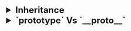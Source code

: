 
<details >
 <summary style="font-size: x-large; font-weight: bold">Inheritance</summary>


1. #### Inheritance using `Classes`

```javascript
class Person {
  talk() {
    return 'Talking';
  }
}

const me = new Person();
const you = new Person();
me.talk(); // Talking
you.talk(); // Talking

// To update the function for both instances you only have to do it once:
Person.prototype.talk = function () {
  return 'New and improved Talking';
}; 
```

2. Inheritance using a `Constructor Function`

```javascript
function Person() {};
Person.prototype.talk = function () {
  return 'Talking';
}

const me = new Person();
const you = new Person();
me.talk(); // Talking
you.talk(); // Talking
```

3. **Prototypal Inheritance:** Inheritance using `pure objects with Object.create`

```javascript
const person = {
  talk() {
    return 'Talking';
  }
}
const me = Object.create(person);
me.talk(); // Talking
```
Note: Using Object.create to build the inheritance chain is no longer recommended. Use Object.setPrototypeOf instead.

4. Inheritance using `pure objects with Object.setPrototypeOf`

```javascript
const person = {}
person.__proto__.talk = function (){
  return 'Talking';
}
const me = {};
Object.setPrototypeOf(me, person);
me.talk(); // Talking
```

5. Extending a Class using `extends`
```javascript
class Person {
  talk() {
    return 'talking';
  }
}

class SuperHuman extends Person {
  fly() {
    return 'flying';
  }
}
const me = new Person();
console.log(me.talk); // talk exists
console.log(me.fly); // fly does NOT exists

const you = new SuperHuman();
console.log(you.fly); // fly exists
console.log(you.talk); // talk also exists!
```

Important caveat

1. `Properties vs. Methods`

![img.png](images/img.png)

Anything that is not defined as `method` will not change for child instances
even if we change it in the parent. Like in above example property `age` is not changed even
after changing `age` of parent `person`

![img_1.png](images/img_1.png)

_**`Property` is what a parent have and `Method` are what they do**_

Referred Video: https://youtu.be/1UTqFAjYx1k?si=FHSI15TwIILvqMIs


---
</details>



<details >
 <summary style="font-size: x-large; font-weight: bold">`prototype` Vs `__proto__`</summary>

### `__proto__`

Creating an Object

```javascript
//1.
const me = {};

//2.
const me = new Object();

//3. 
const me = Object.create({});
```

![img_3.png](images/img_3.png)

Every `Object` has an `__proto__` property.
![img_4.png](images/img_4.png)

1. `__proto__` in `Array`
   ![img_6.png](images/img_6.png)

2. `__proto__` in `String`
   ![img_7.png](images/img_7.png)

3. `__proto__` in `Chain of Object`
   ![img_8.png](images/img_8.png)

Creating instance of `ben` from `sina` object
![img_9.png](images/img_9.png)
![img_12.png](images/img_12.png)

![img_13.png](images/img_13.png)


### `prototype`

![img_14.png](images/img_14.png)
![img_16.png](images/img_16.png)

`prototype` does not belong to any `Object` or instances but only to `Constructor functions` or
`Classes`

![img_17.png](images/img_17.png)
![img_18.png](images/img_18.png)
![img_19.png](images/img_19.png)

![img_20.png](images/img_20.png)

We are creating instances of `me` constructor function of Object
![img_21.png](images/img_21.png)


Referred Video: https://youtu.be/1UTqFAjYx1k?si=_rYdylQi8aK3zaO6


---
</details>


